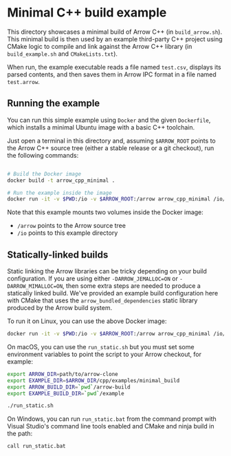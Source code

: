 <!---
  Licensed to the Apache Software Foundation (ASF) under one
  or more contributor license agreements.  See the NOTICE file
  distributed with this work for additional information
  regarding copyright ownership.  The ASF licenses this file
  to you under the Apache License, Version 2.0 (the
  "License"); you may not use this file except in compliance
  with the License.  You may obtain a copy of the License at

    http://www.apache.org/licenses/LICENSE-2.0

  Unless required by applicable law or agreed to in writing,
  software distributed under the License is distributed on an
  "AS IS" BASIS, WITHOUT WARRANTIES OR CONDITIONS OF ANY
  KIND, either express or implied.  See the License for the
  specific language governing permissions and limitations
  under the License.
-->

# Minimal C++ build example

This directory showcases a minimal build of Arrow C++ (in `build_arrow.sh`).
This minimal build is then used by an example third-party C++ project
using CMake logic to compile and link against the Arrow C++ library
(in `build_example.sh` and `CMakeLists.txt`).

When run, the example executable reads a file named `test.csv`,
displays its parsed contents, and then saves them in Arrow IPC format in
a file named `test.arrow`.

## Running the example

You can run this simple example using `Docker` and the given `Dockerfile`,
which installs a minimal Ubuntu image with a basic C++ toolchain.

Just open a terminal in this directory and, assuming `$ARROW_ROOT` points to
the Arrow C++ source tree (either a stable release or a git checkout), run
the following commands:

```bash

# Build the Docker image
docker build -t arrow_cpp_minimal .

# Run the example inside the image
docker run -it -v $PWD:/io -v $ARROW_ROOT:/arrow arrow_cpp_minimal /io/run.sh
```

Note that this example mounts two volumes inside the Docker image:
* `/arrow` points to the Arrow source tree
* `/io` points to this example directory

## Statically-linked builds

Static linking the Arrow libraries can be tricky depending on your build
configuration. If you are using either `-DARROW_JEMALLOC=ON` or
`-DARROW_MIMALLOC=ON`, then some extra steps are needed to produce a statically
linked build. We've provided an example build configuration here with CMake
that uses the `arrow_bundled_dependencies` static library produced by the Arrow
build system.

To run it on Linux, you can use the above Docker image:

```bash
docker run -it -v $PWD:/io -v $ARROW_ROOT:/arrow arrow_cpp_minimal /io/run_static.sh
```

On macOS, you can use the `run_static.sh` but you must set some environment
variables to point the script to your Arrow checkout, for example:

```bash
export ARROW_DIR=path/to/arrow-clone
export EXAMPLE_DIR=$ARROW_DIR/cpp/examples/minimal_build
export ARROW_BUILD_DIR=`pwd`/arrow-build
export EXAMPLE_BUILD_DIR=`pwd`/example

./run_static.sh
```

On Windows, you can run `run_static.bat` from the command prompt with Visual
Studio's command line tools enabled and CMake and ninja build in the path:

```
call run_static.bat
```